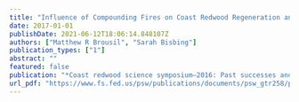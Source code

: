 ```yaml
---
title: "Influence of Compounding Fires on Coast Redwood Regeneration and Stand Structure"
date: 2017-01-01
publishDate: 2021-06-12T18:06:14.848107Z
authors: ["Matthew R Brousil", "Sarah Bisbing"]
publication_types: ["1"]
abstract: ""
featured: false
publication: "*Coast redwood science symposium—2016: Past successes and future direction. Proceedings of a workshop*"
url_pdf: "https://www.fs.fed.us/psw/publications/documents/psw_gtr258/psw_gtr258_087.pdf"
---
```


